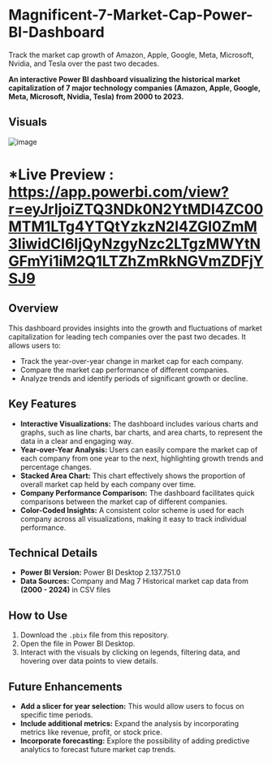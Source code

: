 # Magnificent-7-Market-Cap-Power-BI-Dashboard
Track the market cap growth of Amazon, Apple, Google, Meta, Microsoft, Nvidia, and Tesla over the past two decades.


**An interactive Power BI dashboard visualizing the historical market capitalization of 7 major technology companies (Amazon, Apple, Google, Meta, Microsoft, Nvidia, Tesla) from 2000 to 2023.**

## Visuals

![image](https://github.com/user-attachments/assets/1ef8bb5e-debb-43e9-bd4c-b3790c2b1146)

# *Live Preview : https://app.powerbi.com/view?r=eyJrIjoiZTQ3NDk0N2YtMDI4ZC00MTM1LTg4YTQtYzkzN2I4ZGI0ZmM3IiwidCI6IjQyNzgyNzc2LTgzMWYtNGFmYi1iM2Q1LTZhZmRkNGVmZDFjYSJ9

## Overview

This dashboard provides insights into the growth and fluctuations of market capitalization for leading tech companies over the past two decades. It allows users to:

*   Track the year-over-year change in market cap for each company.
*   Compare the market cap performance of different companies.
*   Analyze trends and identify periods of significant growth or decline.

## Key Features

*   **Interactive Visualizations:**  The dashboard includes various charts and graphs, such as line charts, bar charts, and area charts, to represent the data in a clear and engaging way.
*   **Year-over-Year Analysis:**  Users can easily compare the market cap of each company from one year to the next, highlighting growth trends and percentage changes.
*   **Stacked Area Chart:** This chart effectively shows the proportion of overall market cap held by each company over time.
*   **Company Performance Comparison:** The dashboard facilitates quick comparisons between the market cap of different companies.
*   **Color-Coded Insights:**  A consistent color scheme is used for each company across all visualizations, making it easy to track individual performance.

## Technical Details

*   **Power BI Version:** Power BI Desktop 2.137.751.0
*   **Data Sources:** Company and Mag 7 Historical market cap data from **(2000 - 2024)** in CSV files  

## How to Use

1.  Download the `.pbix` file from this repository.
2.  Open the file in Power BI Desktop.
3.  Interact with the visuals by clicking on legends, filtering data, and hovering over data points to view details.

## Future Enhancements

*   **Add a slicer for year selection:**  This would allow users to focus on specific time periods.
*   **Include additional metrics:**  Expand the analysis by incorporating metrics like revenue, profit, or stock price.
*   **Incorporate forecasting:**  Explore the possibility of adding predictive analytics to forecast future market cap trends.
